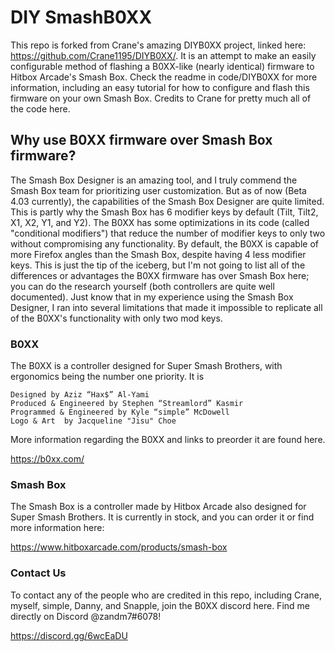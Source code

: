 # DIY SmashB0XX

This repo is forked from Crane's amazing DIYB0XX project, linked here: https://github.com/Crane1195/DIYB0XX/. It is an attempt to make an easily configurable method of flashing a B0XX-like (nearly identical) firmware to Hitbox Arcade's Smash Box. Check the readme in code/DIYB0XX for more information, including an easy tutorial for how to configure and flash this firmware on your own Smash Box. Credits to Crane for pretty much all of the code here.

## Why use B0XX firmware over Smash Box firmware?

The Smash Box Designer is an amazing tool, and I truly commend the Smash Box team for prioritizing user customization. But as of now (Beta 4.03 currently), the capabilities of the Smash Box Designer are quite limited. This is partly why the Smash Box has 6 modifier keys by default (Tilt, Tilt2, X1, X2, Y1, and Y2). The B0XX has some optimizations in its code (called "conditional modifiers") that reduce the number of modifier keys to only two without compromising any functionality. By default, the B0XX is capable of more Firefox angles than the Smash Box, despite having 4 less modifier keys. This is just the tip of the iceberg, but I'm not going to list all of the differences or advantages the B0XX firmware has over Smash Box here; you can do the research yourself (both controllers are quite well documented). Just know that in my experience using the Smash Box Designer, I ran into several limitations that made it impossible to replicate all of the B0XX's functionality with only two mod keys.

### B0XX

The B0XX is a controller designed for Super Smash Brothers, with ergonomics being the number one priority. It is

    Designed by Aziz “Hax$” Al-Yami
    Produced & Engineered by Stephen “Streamlord” Kasmir
    Programmed & Engineered by Kyle “simple” McDowell
    Logo & Art  by Jacqueline "Jisu" Choe

More information regarding the B0XX and links to preorder it are found here.

https://b0xx.com/

### Smash Box

The Smash Box is a controller made by Hitbox Arcade also designed for Super Smash Brothers. It is currently in stock, and you can order it or find more information here:

https://www.hitboxarcade.com/products/smash-box

### Contact Us

To contact any of the people who are credited in this repo, including Crane, myself, simple, Danny, and Snapple, join the B0XX discord here. Find me directly on Discord @zandm7#6078!

https://discord.gg/6wcEaDU
